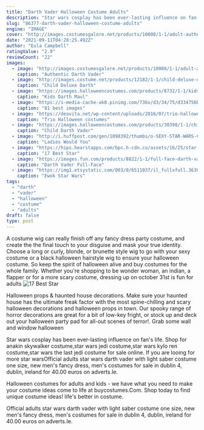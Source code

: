 ```yaml
---
title: "Darth Vader Halloween Costume Adults"
description: "Star wars cosplay has been ever-lasting influence on fan's life. Shop for anakin skywalker costume,star wars jedi costume,star wars kylo ren costume,star wars the last jedi costume for sale online. If you are looing for more star wars"
slug: "86377-darth-vader-halloween-costume-adults"
engine: "IMAGE"
cover: "http://images.costumesgalore.net/products/10008/1-1/adult-authentic-darth-vader-costume.jpg"
date: "2021-09-11T04:28:25.492Z"
author: "Eula Campbell"
ratingValue: "2.9"
reviewCount: "22"
images:
  - image: "http://images.costumesgalore.net/products/10008/1-1/adult-authentic-darth-vader-costume.jpg"
    caption: "Authentic Darth Vader"
  - image: "http://images.costume.net/products/12182/1-1/child-deluxe-darth-vader-costume.jpg"
    caption: "Child Deluxe Darth"
  - image: "https://images.halloweencostumes.com/products/8732/1-1/kids-darth-maul-costume.jpg"
    caption: "Kids Darth Maul"
  - image: "https://s-media-cache-ak0.pinimg.com/736x/d3/34/75/d334756b2d12fc99a741323836cdf6fe.jpg"
    caption: "81 best images"
  - image: "https://deavita.net/wp-content/uploads/2016/07/trio-halloween-costumes-ideas-family-halloween-costumes-star-wars.jpg"
    caption: "Trio Halloween costumes"
  - image: "https://images.halloweencostumes.com/products/30398/1-1/child-darth-vader-costume.jpg"
    caption: "Child Darth Vader"
  - image: "http://i.huffpost.com/gen/1098392/thumbs/o-SEXY-STAR-WARS-COSTUMES-570.jpg?6"
    caption: "Ladies Would You"
  - image: "https://hips.hearstapps.com/bpc.h-cdn.co/assets/16/25/star-wars-kids-jawa-costume.jpeg?crop=1xw:1.0xh;center,top&resize=768:*"
    caption: "17 Best Star"
  - image: "https://images.fun.com/products/8822/1-1/full-face-darth-vader-mask.jpg"
    caption: "Darth Vader Full-Face"
  - image: "https://img1.etsystatic.com/003/0/6511037/il_fullxfull.363059093_quev.jpg"
    caption: "Ewok Star Wars"
tags:
  - "darth"
  - "vader"
  - "halloween"
  - "costume"
  - "adults"
draft: false
type: post
---
```


A costume wig can really finish off any fancy dress party costume, and create the the final touch to your disguise and mask your true identity. Choose a long or curly, blonde, or brunette style wig to go with your sexy costume or a black halloween hairstyle wig to ensure your halloween costume. So keep the spirit of halloween alive and buy costumes for the whole family. Whether you're shopping to be wonder woman, an indian, a flapper or for a more scary costume, dressing up on october 31st is fun for adults
![17 Best Star](https://hips.hearstapps.com/bpc.h-cdn.co/assets/16/25/star-wars-kids-jawa-costume.jpeg?crop=1xw:1.0xh;center,top&resize=768:* "17 Best Star")

Halloween props &amp; haunted house decorations. Make sure your haunted house has the ultimate freak factor with the most spine-chilling and scary halloween decorations and halloween props in town. Our spooky range of horror decorations are great for a bit of low-key fright, or stock up and deck out your halloween party pad for all-out scenes of terror!. Grab some wall and window halloween
<!--inArticleAds-->

<!--galleryOne-->

Star wars cosplay has been ever-lasting influence on fan's life. Shop for anakin skywalker costume,star wars jedi costume,star wars kylo ren costume,star wars the last jedi costume for sale online. If you are looing for more star warsOfficial adults star wars darth vader with light saber costume one size, new men's fancy dress, men's costumes for sale in dublin 4, dublin, ireland for 40.00 euros on adverts.Ie.
<!--inArticleAds-->

<!--galleryTwo-->

Halloween costumes for adults and kids - we have what you need to make your costume ideas come to life at buycostumes.Com. Shop today to find unique costume ideas! life's better in costume.
<!--galleryThree-->

Official adults star wars darth vader with light saber costume one size, new men's fancy dress, men's costumes for sale in dublin 4, dublin, ireland for 40.00 euros on adverts.Ie.